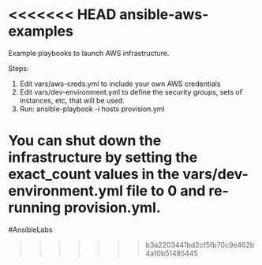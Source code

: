 <<<<<<< HEAD
ansible-aws-examples
====================

Example playbooks to launch AWS infrastructure.

Steps:

1. Edit vars/aws-creds.yml to include your own AWS credentials
2. Edit vars/dev-environment.yml to define the security groups,
   sets of instances, etc, that will be used.
3. Run: ansible-playbook -i hosts provision.yml

You can shut down the infrastructure by setting the exact_count values
in the vars/dev-environment.yml file to 0 and re-running provision.yml.
=======
#AnsibleLabs
>>>>>>> b3a2203441bd2cf5fb70c9e462b4a10b51485445

